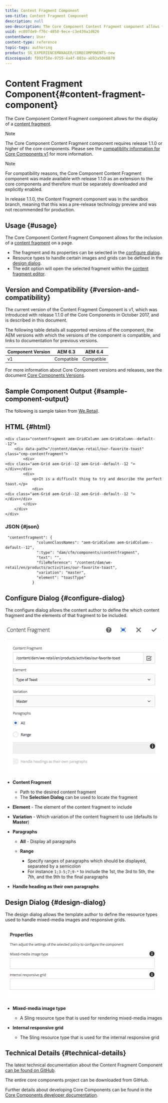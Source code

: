 ```yaml
---
title: Content Fragment Component
seo-title: Content Fragment Component
description: null
seo-description: The Core Component Content Fragment component allows for the display of a content fragment.
uuid: ec807de9-f76c-4850-9ece-c3e439a1d626
contentOwner: User
content-type: reference
topic-tags: authoring
products: SG_EXPERIENCEMANAGER/CORECOMPONENTS-new
discoiquuid: f093f58e-9755-4a4f-803a-ab93a50e6870
---
```


# Content Fragment Component{#content-fragment-component}

The Core Component Content Fragment component allows for the display of a [content fragment](/content/help/en/experience-manager/6-3/assets/using/content-fragments).

>[!NOTE]
>
>The Core Component Content Fragment component requires release 1.1.0 or higher of the core components. Please see the [compatiblity information for Core Components v1](versions.md#main-pars_title_236368006) for more information.

>[!NOTE]
>
>For compatibility reasons, the Core Component Content Fragment component was made available with release 1.1.0 as an extension to the core components and therefore must be separately downloaded and explicitly enabled. 
>
>In release 1.1.0, the Content Fragment component was in the sandbox branch, meaning that this was a pre-release technology preview and was not recommended for production.

## Usage {#usage}

The Core Component Content Fragment Component allows for the inclusion of a [content fragment](https://helpx.adobe.com/experience-manager/6-3/assets/using/content-fragments.html) on a page.

* The fragment and its properties can be selected in the [configure dialog](content-fragment-component.md#main-pars_title_1002684262).
* Resource types to handle certain images and grids can be defined in the [design dialog](#contentbody_title_277392253).
* The edit option will open the selected fragment within the [content fragment editor](https://helpx.adobe.com/experience-manager/6-3/assets/using/content-fragments-editor.html).

## Version and Compatibility {#version-and-compatibility}

The current version of the Content Fragment Component is v1, which was introduced with release 1.1.0 of the Core Components in October 2017, and is described in this document.

The following table details all supported versions of the component, the AEM versions with which the versions of the component is compatible, and links to documentation for previous versions.

|Component Version|AEM 6.3|AEM 6.4|
|--- |--- |--- |
|v1|Compatible|Compatible|

For more information about Core Component versions and releases, see the document [Core Components Versions](versions.md).

## Sample Component Output {#sample-component-output}

The following is sample taken from [We.Retail](/content/help/en/experience-manager/6-3/sites/developing/using/we-retail).

## HTML {#html}

```
<div class="contentfragment aem-GridColumn aem-GridColumn--default--12">
    <div data-path="/content/dam/we-retail/our-favorite-toast" class="cmp-contentfragment">
        <div>
<div class="aem-Grid aem-Grid--12 aem-Grid--default--12 ">
</div></div>
        <div>
            <p>It is a difficult thing to try and describe the perfect toast.</p>
            <div>
<div class="aem-Grid aem-Grid--12 aem-Grid--default--12 ">
</div></div>
        </div>
    </div>
</div>
```

### JSON {#json}

```
 "contentfragment": {
              "columnClassNames": "aem-GridColumn aem-GridColumn--default--12",
              ":type": "dam/cfm/components/contentfragment",
              "text": "",
              "fileReference": "/content/dam/we-retail/en/products/activities/our-favorite-toast",
              "variation": "master",
              "element": "toastType"
            }
```

## Configure Dialog {#configure-dialog}

The configure dialog allows the content author to define the which content fragment and the elements of that fragment to be included.

![](assets/chlimage_1-87.png)

* **Content Fragment**

  * Path to the desired content fragment
  * The **Selection Dialog** can be used to locate the fragment

* **Element** - The element of the content fragment to include
* **Variation** - Which variation of the content fragment to use (defaults to **Master**)

* **Paragraphs**

  * **All** - Display all paragraphs
  * **Range**

    * Specify ranges of paragraphs which should be displayed, separated by a semicolon
    * For instance `1;3-5;7;9-*` to include the 1st, the 3rd to 5th, the 7th, and the 9th to the final paragraphs

* **Handle heading as their own paragraphs**

## Design Dialog {#design-dialog}

The design dialog allows the template author to define the resource types used to handle mixed-media images and responsive grids.

![](assets/chlimage_1-88.png)

* **Mixed-media image type**

  * A Sling resource type that is used for rendering mixed-media images

* **Internal responsive grid**

  * The Sling resource type that is used for the internal responsive grid

## Technical Details {#technical-details}

The latest technical documentation about the Content Fragment Component [can be found on GitHub](https://github.com/adobe/aem-core-wcm-components/blob/master/extension/contentfragment/content/src/content/jcr_root/apps/core/wcm/extension/components/contentfragment/v1/contentfragment).

The entire core components project can be downloaded from GitHub.

Further details about developing Core Components can be found in the [Core Components developer documentation](developing.md). 

